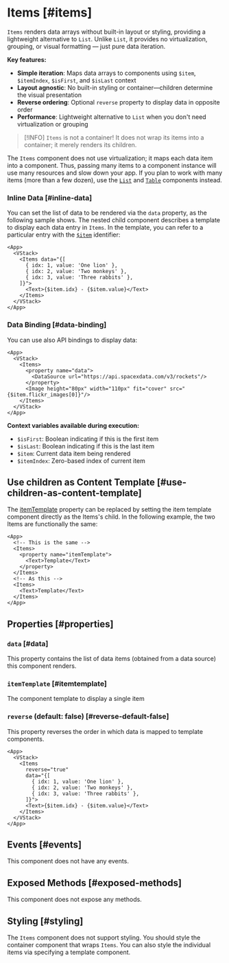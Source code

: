 # Items [#items]

`Items` renders data arrays without built-in layout or styling, providing a lightweight alternative to `List`. Unlike `List`, it provides no virtualization, grouping, or visual formatting — just pure data iteration.

**Key features:**
- **Simple iteration**: Maps data arrays to components using `$item`, `$itemIndex`, `$isFirst`, and `$isLast` context
- **Layout agnostic**: No built-in styling or container—children determine the visual presentation
- **Reverse ordering**: Optional `reverse` property to display data in opposite order
- **Performance**: Lightweight alternative to `List` when you don't need virtualization or grouping

>[!INFO]
> `Items` is not a container! It does not wrap its items into a container; it merely renders its children.

The `Items` component does not use virtualization; it maps each data item into a component.
Thus, passing many items to a component instance will use many resources and slow down your app.
If you plan to work with many items (more than a few dozen), use the [`List`](./List) and [`Table`](./Table) components instead.

### Inline Data [#inline-data]

You can set the list of data to be rendered via the `data` property, as the following sample shows.
The nested child component describes a template to display each data entry in `Items`.
In the template, you can refer to a particular entry with the [`$item`](#&item) identifier:

```xmlui-pg copy {8} display name="Example: inline data"
<App>
  <VStack>
    <Items data="{[
      { idx: 1, value: 'One lion' },
      { idx: 2, value: 'Two monkeys' },
      { idx: 3, value: 'Three rabbits' },
    ]}">
      <Text>{$item.idx} - {$item.value}</Text>
    </Items>
  </VStack>
</App>
```

### Data Binding [#data-binding]

You can use also API bindings to display data:

```xmlui-pg copy {4-6} display name="Example: data binding"
<App>
  <VStack>
    <Items>
      <property name="data">
        <DataSource url="https://api.spacexdata.com/v3/rockets"/>
      </property>
      <Image height="80px" width="110px" fit="cover" src="{$item.flickr_images[0]}"/>
    </Items>
  </VStack>
</App>
```

**Context variables available during execution:**

- `$isFirst`: Boolean indicating if this is the first item
- `$isLast`: Boolean indicating if this is the last item
- `$item`: Current data item being rendered
- `$itemIndex`: Zero-based index of current item

## Use children as Content Template [#use-children-as-content-template]

The [itemTemplate](#itemtemplate) property can be replaced by setting the item template component directly as the Items's child.
In the following example, the two Items are functionally the same:

```xmlui copy
<App>
  <!-- This is the same -->
  <Items>
    <property name="itemTemplate">
      <Text>Template</Text>
    </property>
  </Items>
  <!-- As this -->
  <Items>
    <Text>Template</Text>
  </Items>
</App>
```

## Properties [#properties]

### `data` [#data]

This property contains the list of data items (obtained from a data source) this component renders.

### `itemTemplate` [#itemtemplate]

The component template to display a single item

### `reverse` (default: false) [#reverse-default-false]

This property reverses the order in which data is mapped to template components.

```xmlui-pg copy {4} display name="Example: reverse"
<App>
  <VStack>
    <Items
      reverse="true"
      data="{[
        { idx: 1, value: 'One lion' },
        { idx: 2, value: 'Two monkeys' },
        { idx: 3, value: 'Three rabbits' },
      ]}">
      <Text>{$item.idx} - {$item.value}</Text>
    </Items>
  </VStack>
</App>
```

## Events [#events]

This component does not have any events.

## Exposed Methods [#exposed-methods]

This component does not expose any methods.

## Styling [#styling]

The `Items` component does not support styling.
You should style the container component that wraps `Items`.
You can also style the individual items via specifying a template component.
